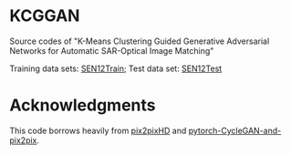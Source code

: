 # KCGGAN
Source codes of "K-Means Clustering Guided Generative Adversarial Networks for Automatic SAR-Optical Image Matching"

Training data sets: [SEN12Train](https://drive.google.com/open?id=1-CNyQDfP1FAo_KIbXD1PBO0GYqKaKhjo); 
Test data set: [SEN12Test](https://drive.google.com/open?id=1-bD4S3f7ugwBQkvJAbyHf9p6_-sVgElB)

# Acknowledgments
This code borrows heavily from [pix2pixHD](https://github.com/WenliangDu/pix2pixHD) and [pytorch-CycleGAN-and-pix2pix](https://github.com/junyanz/pytorch-CycleGAN-and-pix2pix).
